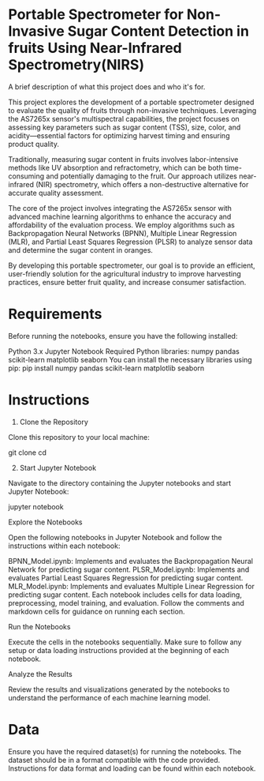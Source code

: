 
# Portable Spectrometer for Non-Invasive Sugar Content Detection in fruits Using Near-Infrared Spectrometry(NIRS)


A brief description of what this project does and who it's for.

This project explores the development of a portable spectrometer designed to evaluate the quality of fruits through non-invasive techniques. Leveraging the AS7265x sensor's multispectral capabilities, the project focuses on assessing key parameters such as sugar content (TSS), size, color, and acidity—essential factors for optimizing harvest timing and ensuring product quality.

Traditionally, measuring sugar content in fruits involves labor-intensive methods like UV absorption and refractometry, which can be both time-consuming and potentially damaging to the fruit. Our approach utilizes near-infrared (NIR) spectrometry, which offers a non-destructive alternative for accurate quality assessment.

The core of the project involves integrating the AS7265x sensor with advanced machine learning algorithms to enhance the accuracy and affordability of the evaluation process. We employ algorithms such as Backpropagation Neural Networks (BPNN), Multiple Linear Regression (MLR), and Partial Least Squares Regression (PLSR) to analyze sensor data and determine the sugar content in oranges.

By developing this portable spectrometer, our goal is to provide an efficient, user-friendly solution for the agricultural industry to improve harvesting practices, ensure better fruit quality, and increase consumer satisfaction.

# Requirements

Before running the notebooks, ensure you have the following installed:

Python 3.x
Jupyter Notebook
Required Python libraries:
numpy
pandas
scikit-learn
matplotlib
seaborn
You can install the necessary libraries using pip:
pip install numpy pandas scikit-learn matplotlib seaborn

# Instructions
1. Clone the Repository

Clone this repository to your local machine:

git clone <repository-url>
cd <repository-directory>

2. Start Jupyter Notebook

Navigate to the directory containing the Jupyter notebooks and start Jupyter Notebook:

jupyter notebook

Explore the Notebooks

Open the following notebooks in Jupyter Notebook and follow the instructions within each notebook:

BPNN_Model.ipynb: Implements and evaluates the Backpropagation Neural Network for predicting sugar content.
PLSR_Model.ipynb: Implements and evaluates Partial Least Squares Regression for predicting sugar content.
MLR_Model.ipynb: Implements and evaluates Multiple Linear Regression for predicting sugar content.
Each notebook includes cells for data loading, preprocessing, model training, and evaluation. Follow the comments and markdown cells for guidance on running each section.

Run the Notebooks

Execute the cells in the notebooks sequentially. Make sure to follow any setup or data loading instructions provided at the beginning of each notebook.

Analyze the Results

Review the results and visualizations generated by the notebooks to understand the performance of each machine learning model.

# Data
Ensure you have the required dataset(s) for running the notebooks. The dataset should be in a format compatible with the code provided. Instructions for data format and loading can be found within each notebook.
